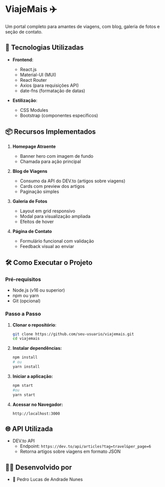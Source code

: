 # ViajeMais ✈️

Um portal completo para amantes de viagens, com blog, galeria de fotos e seção de contato.

## 🚀 Tecnologias Utilizadas

- **Frontend**:
  - React.js
  - Material-UI (MUI)
  - React Router
  - Axios (para requisições API)
  - date-fns (formatação de datas)

- **Estilização**:
  - CSS Modules
  - Bootstrap (componentes específicos)

## 📦 Recursos Implementados

1. **Homepage Atraente**
   - Banner hero com imagem de fundo
   - Chamada para ação principal

2. **Blog de Viagens**
   - Consumo da API do DEV.to (artigos sobre viagens)
   - Cards com preview dos artigos
   - Paginação simples

3. **Galeria de Fotos**
   - Layout em grid responsivo
   - Modal para visualização ampliada
   - Efeitos de hover

4. **Página de Contato**
   - Formulário funcional com validação
   - Feedback visual ao enviar

## 🛠️ Como Executar o Projeto

### Pré-requisitos
- Node.js (v16 ou superior)
- npm ou yarn
- Git (opcional)

### Passo a Passo

1. **Clonar o repositório**:
   ```bash
   git clone https://github.com/seu-usuario/viajemais.git
   cd viajemais

2. **Instalar dependências:**
    ```bash
   npm install
    # ou
    yarn install

3. **Iniciar a aplicação:**
    ```bash
    npm start
    #ou
    yarn start

4. **Acessar no Navegador:**
    ```text
    http://localhost:3000

## 🌐 API Utilizada

- DEV.to API
    - Endpoint: `https://dev.to/api/articles?tag=travel&per_page=6`
    - Retorna artigos sobre viagens em formato JSON

## 👨‍💻 Desenvolvido por

- 🚀 Pedro Lucas de Andrade Nunes